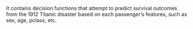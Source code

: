 It contains decision functions that attempt to predict survival outcomes from the 1912 Titanic disaster based on each passenger’s features, such as sex, age, pclass, etc.
